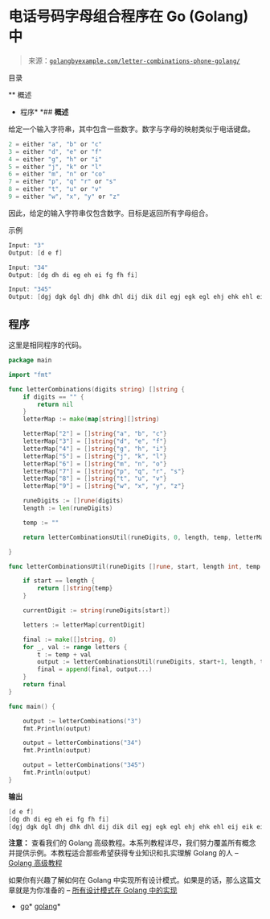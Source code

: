 <!--yml

类别: 未分类

日期: 2024-10-13 06:47:43

-->

# 电话号码字母组合程序在 Go (Golang)中

> 来源：[`golangbyexample.com/letter-combinations-phone-golang/`](https://golangbyexample.com/letter-combinations-phone-golang/)

目录

**   概述

+   程序*  *## **概述**

给定一个输入字符串，其中包含一些数字。数字与字母的映射类似于电话键盘。

```go
2 = either "a", "b" or "c"
3 = either "d", "e" or "f"
4 = either "g", "h" or "i"
5 = either "j", "k" or "l"
6 = either "m", "n" or "co"
7 = either "p", "q" "r" or "s"
8 = either "t", "u" or "v"
9 = either "w", "x", "y" or "z"
```

因此，给定的输入字符串仅包含数字。目标是返回所有字母组合。

示例

```go
Input: "3"
Output: [d e f]

Input: "34"
Output: [dg dh di eg eh ei fg fh fi]

Input: "345"
Output: [dgj dgk dgl dhj dhk dhl dij dik dil egj egk egl ehj ehk ehl eij eik eil fgj fgk fgl fhj fhk fhl fij fik fil]
```

## **程序**

这里是相同程序的代码。

```go
package main

import "fmt"

func letterCombinations(digits string) []string {
	if digits == "" {
		return nil
	}
	letterMap := make(map[string][]string)

	letterMap["2"] = []string{"a", "b", "c"}
	letterMap["3"] = []string{"d", "e", "f"}
	letterMap["4"] = []string{"g", "h", "i"}
	letterMap["5"] = []string{"j", "k", "l"}
	letterMap["6"] = []string{"m", "n", "o"}
	letterMap["7"] = []string{"p", "q", "r", "s"}
	letterMap["8"] = []string{"t", "u", "v"}
	letterMap["9"] = []string{"w", "x", "y", "z"}

	runeDigits := []rune(digits)
	length := len(runeDigits)

	temp := ""

	return letterCombinationsUtil(runeDigits, 0, length, temp, letterMap)

}

func letterCombinationsUtil(runeDigits []rune, start, length int, temp string, letterMap map[string][]string) []string {

	if start == length {
		return []string{temp}
	}

	currentDigit := string(runeDigits[start])

	letters := letterMap[currentDigit]

	final := make([]string, 0)
	for _, val := range letters {
		t := temp + val
		output := letterCombinationsUtil(runeDigits, start+1, length, t, letterMap)
		final = append(final, output...)
	}
	return final
}

func main() {

	output := letterCombinations("3")
	fmt.Println(output)

	output = letterCombinations("34")
	fmt.Println(output)

	output = letterCombinations("345")
	fmt.Println(output)
}
```

**输出**

```go
[d e f]
[dg dh di eg eh ei fg fh fi]
[dgj dgk dgl dhj dhk dhl dij dik dil egj egk egl ehj ehk ehl eij eik eil fgj fgk fgl fhj fhk fhl fij fik fil]
```

**注意：** 查看我们的 Golang 高级教程。本系列教程详尽，我们努力覆盖所有概念并提供示例。本教程适合那些希望获得专业知识和扎实理解 Golang 的人 – [Golang 高级教程](https://golangbyexample.com/golang-comprehensive-tutorial/)

如果你有兴趣了解如何在 Golang 中实现所有设计模式。如果是的话，那么这篇文章就是为你准备的 – [所有设计模式在 Golang 中的实现](https://golangbyexample.com/all-design-patterns-golang/)

+   [go](https://golangbyexample.com/tag/go/)*   [golang](https://golangbyexample.com/tag/golang/)*
